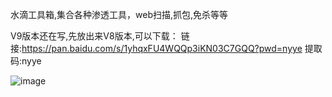 
水滴工具箱,集合各种渗透工具，web扫描,抓包,免杀等等

V9版本还在写,先放出来V8版本,可以下载：
链接:https://pan.baidu.com/s/1yhqxFU4WQQp3iKN03C7GQQ?pwd=nyye 提取码:nyye


![image](https://github.com/user-attachments/assets/a36e8fbe-28b9-4dab-a9f0-ebbd3d2c80a5)
